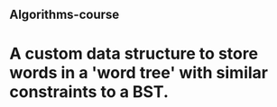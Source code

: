 ## Algorithms-course
# A custom data structure to store words in a 'word tree' with similar constraints to a BST.
